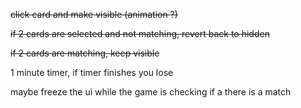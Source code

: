 ~~click card and make visible (animation ?)~~

~~if 2 cards are selected and not matching, revert back to hidden~~

~~if 2 cards are matching, keep visible~~

1 minute timer, if timer finishes you lose

maybe freeze the ui while the game is checking if a there is a match
